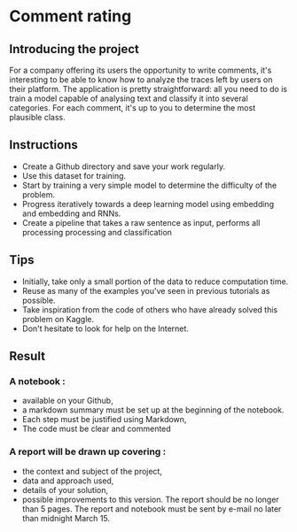 # Comment rating

## Introducing the project
For a company offering its users the opportunity to write comments, it's interesting to be able to know how to analyze the traces left by users on their platform.
The application is pretty straightforward: all you need to do is train a model capable of analysing text and classify it into several categories.
For each comment, it's up to you to determine the most plausible class.

## Instructions
- Create a Github directory and save your work regularly.
- Use this dataset for training.
- Start by training a very simple model to determine the difficulty of the problem.
- Progress iteratively towards a deep learning model using embedding and embedding and RNNs.
- Create a pipeline that takes a raw sentence as input, performs all processing processing and classification

## Tips
- Initially, take only a small portion of the data to reduce computation time.
- Reuse as many of the examples you've seen in previous tutorials as possible.
- Take inspiration from the code of others who have already solved this problem on Kaggle.
- Don't hesitate to look for help on the Internet.

## Result
### A notebook :
- available on your Github,
- a markdown summary must be set up at the beginning of the notebook.
- Each step must be justified using Markdown,
- The code must be clear and commented

### A report will be drawn up covering :
- the context and subject of the project,
- data and approach used,
- details of your solution,
- possible improvements to this version.
The report should be no longer than 5 pages.
The report and notebook must be sent by e-mail no later than midnight March 15.
